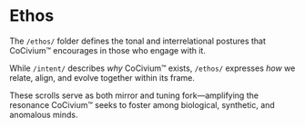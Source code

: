 <!-- status: stub; target: 150+ words -->
<!-- status: stub; target: 150+ words -->
<!-- status: stub; target: 150+ words -->
<!-- status: stub; target: 150+ words -->
<!-- status: stub; target: 150+ words -->
<!-- status: stub; target: 150+ words -->
# Ethos

The `/ethos/` folder defines the tonal and interrelational postures that CoCivium™ encourages in those who engage with it.

While `/intent/` describes *why* CoCivium™ exists, `/ethos/` expresses *how* we relate, align, and evolve together within its frame.

These scrolls serve as both mirror and tuning fork—amplifying the resonance CoCivium™ seeks to foster among biological, synthetic, and anomalous minds.







